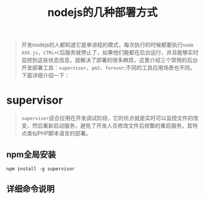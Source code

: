 ﻿---
layout: post
title: nodejs的几种部署方式
categories: nodejs
description: 每天记录一点点，快乐工作一辈子
keywords: pm2 forever supervisor
---

> 开发nodejs的人都知道它是单进程的模式，每次执行的时候都要执行`node XXX.js`，`CTRL+C`后服务就停止了，如果他们能都在后台运行，并且能够实时监控到这些状态信息，就解决了部署的很多麻烦，这里介绍三个常用的后台开发部署工具：`supervisor`、`pm2`、`forever`;不同的工具应用场景也不同，下面详细介绍一下：

# supervisor

> `supervisor`适合应用在开发调试阶段，它的优点就是实时可以监控文件的改变，然后重新启动服务，避免了开发人员修改文件后频繁的重启服务，其特点类似PHP脚本语言的部署。

## npm全局安装

```shell
npm install -g supervisor
```
## 详细命令说明


